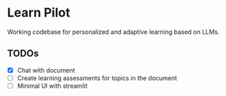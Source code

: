 # Learn Pilot

Working codebase for personalized and adaptive learning based on LLMs.

## TODOs

- [X] Chat with document
- [ ] Create learning assessments for topics in the document
- [ ] Minimal UI with streamlit
